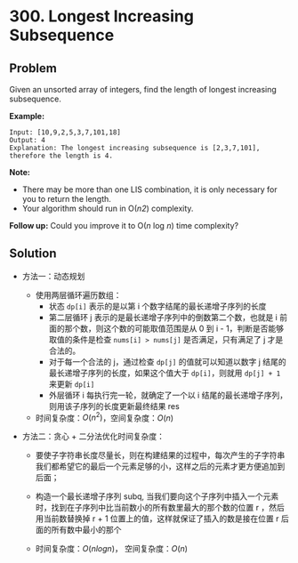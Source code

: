 # 300. Longest Increasing Subsequence

## Problem

Given an unsorted array of integers, find the length of longest increasing subsequence.

**Example:**

```
Input: [10,9,2,5,3,7,101,18]
Output: 4 
Explanation: The longest increasing subsequence is [2,3,7,101], therefore the length is 4. 
```

**Note:**

- There may be more than one LIS combination, it is only necessary for you to return the length.
- Your algorithm should run in O(*n2*) complexity.

**Follow up:** Could you improve it to O(*n* log *n*) time complexity?



## Solution

- 方法一：动态规划

  - 使用两层循环遍历数组：
    - 状态 `dp[i]` 表示的是以第 i 个数字结尾的最长递增子序列的长度
    - 第二层循环 j 表示的是最长递增子序列中的倒数第二个数，也就是 i 前面的那个数，则这个数的可能取值范围是从 0 到 i - 1，判断是否能够取值的条件是检查 `nums[i] > nums[j]` 是否满足，只有满足了 j 才是合法的。
    - 对于每一个合法的 j，通过检查 `dp[j]` 的值就可以知道以数字 j 结尾的最长递增子序列的长度，如果这个值大于 `dp[i]`，则就用 `dp[j] + 1` 来更新 `dp[i]`
    - 外层循环 i 每执行完一轮，就确定了一个以 i 结尾的最长递增子序列，则用该子序列的长度更新最终结果 res
  - 时间复杂度：$O(n^2)$，空间复杂度：$O(n)$

- 方法二：贪心 + 二分法优化时间复杂度：

  - 要使子字符串长度尽量长，则在构建结果的过程中，每次产生的子字符串我们都希望它的最后一个元素足够的小，这样之后的元素才更方便追加到后面；

  - 构造一个最长递增子序列 subq, 当我们要向这个子序列中插入一个元素时，找到在子序列中比当前数小的所有数里最大的那个数的位置 r ，然后用当前数替换掉 r + 1 位置上的值，这样就保证了插入的数是接在位置 r 后面的所有数中最小的那个

  - 时间复杂度：$O(nlogn)$， 空间复杂度：$O(n)$

    